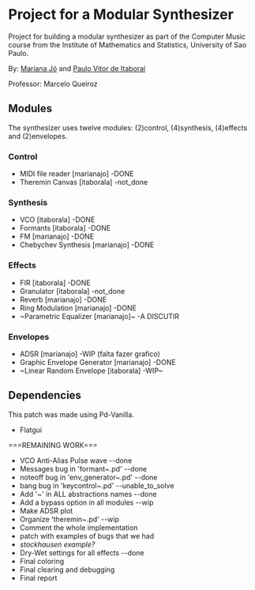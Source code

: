 # Project for a Modular Synthesizer

Project for building a modular synthesizer as part of the Computer Music course from the Institute of Mathematics and Statistics, University of Sao Paulo.

By: [Mariana Jó](http://github.com/marianajo) and [Paulo Vitor de Itaboraí](http://github.com/itaborala)

Professor: Marcelo Queiroz

## Modules
The synthesizer uses twelve modules: (2)control, (4)synthesis, (4)effects and (2)envelopes.

### Control
* MIDI file reader [marianajo] -DONE
* Theremin Canvas [itaborala] -not_done

### Synthesis
* VCO [itaborala] -DONE
* Formants [itaborala] -DONE
* FM [marianajo] -DONE
* Chebychev Synthesis [marianajo] -DONE

### Effects
* FIR [itaborala] -DONE
* Granulator [itaborala] -not_done
* Reverb [marianajo] -DONE
* Ring Modulation [marianajo] -DONE
* ~Parametric Equalizer [marianajo]~ -A DISCUTIR

### Envelopes
* ADSR [marianajo] -WIP (falta fazer grafico)
* Graphic Envelope Generator [marianajo] -DONE
* ~Linear Random Envelope [itaborala] -WIP~

## Dependencies
This patch was made using Pd-Vanilla.
- Flatgui


===REMAINING WORK===

* VCO Anti-Alias Pulse wave --done
* Messages bug  in 'formant~.pd' --done
* noteoff bug in 'env_generator~.pd' --done
* bang bug in 'keycontrol~.pd' --unable_to_solve
* Add '~' in ALL abstractions names --done
* Add a bypass option in all modules --wip
* Make ADSR plot
* Organize 'theremin~.pd' --wip
* Comment the whole implementation
* patch with examples of bugs that we had
* *stockhausen example?*
* Dry-Wet settings for all effects --done
* Final coloring
* Final clearing and debugging
* Final report
